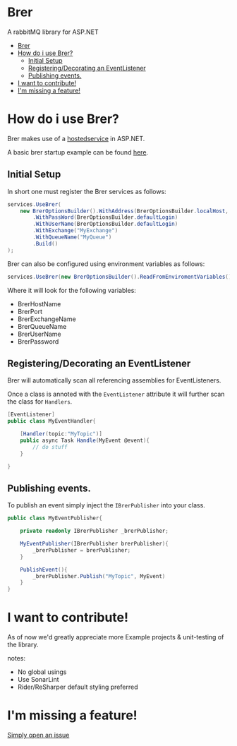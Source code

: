 # Brer

A rabbitMQ library for ASP.NET

- [Brer](#brer)
- [How do i use Brer?](#how-do-i-use-brer)
  - [Initial Setup](#initial-setup)
  - [Registering/Decorating an EventListener](#registeringdecorating-an-eventlistener)
  - [Publishing events.](#publishing-events)
- [I want to contribute!](#i-want-to-contribute)
- [I'm missing a feature!](#im-missing-a-feature)


# How do i use Brer?
Brer makes use of a [hostedservice](https://learn.microsoft.com/en-us/dotnet/core/extensions/timer-service?pivots=dotnet-6-00) in ASP.NET.


A basic brer startup example can be found [here](https://github.com/karmalegend/Brer/tree/main/Brer/Example%20Project).

## Initial Setup

In short one must register the Brer services as follows:
```C#
services.UseBrer(
    new BrerOptionsBuilder().WithAddress(BrerOptionsBuilder.localHost, BrerOptionsBuilder.defaultPort)
        .WithPassWord(BrerOptionsBuilder.defaultLogin)
        .WithUserName(BrerOptionsBuilder.defaultLogin)
        .WithExchange("MyExchange")
        .WithQueueName("MyQueue")
        .Build()
);
```

Brer can also be configured using environment variables as follows:
```C#
services.UseBrer(new BrerOptionsBuilder().ReadFromEnviromentVariables().Build());
```
Where it will look for the following variables:
* BrerHostName
* BrerPort
* BrerExchangeName
* BrerQueueName
* BrerUserName
* BrerPassword


## Registering/Decorating an EventListener
Brer will automatically scan all referencing assemblies for EventListeners.

Once a class is annoted with the ```EventListener``` attribute it will further scan the class for ```Handlers```.

```C#
[EventListener]
public class MyEventHandler{

    [Handler(topic:"MyTopic")]
    public async Task Handle(MyEvent @event){
        // do stuff
    }

}
```


## Publishing events.

To publish an event simply inject the ```IBrerPublisher``` into your class.
```C#
public class MyEventPublisher{

    private readonly IBrerPublisher _brerPublisher;

    MyEventPublisher(IBrerPublisher brerPublisher){
        _brerPublisher = brerPublisher;
    }

    PublishEvent(){
        _brerPublisher.Publish("MyTopic", MyEvent)
    }
}
```


# I want to contribute!
As of now we'd greatly appreciate more Example projects & unit-testing of the library.

notes: 
- No global usings
- Use SonarLint
- Rider/ReSharper default styling preferred


# I'm missing a feature!
[Simply open an issue](https://github.com/karmalegend/Brer/issues)

